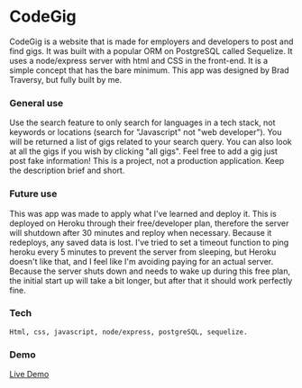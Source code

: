 
# CodeGig

CodeGig is a website that is made for employers and developers to post and find gigs. It was built with a popular ORM on PostgreSQL called Sequelize. It uses a node/express server with html and CSS in the front-end. It is a simple concept that has the bare minimum. This app was designed by Brad Traversy, but fully built by me. 

### General use

Use the search feature to only search for languages in a tech stack, not keywords or locations (search for "Javascript" not "web developer"). You will be returned a list of gigs related to your search query. You can also look at all the gigs if you wish by clicking "all gigs". Feel free to add a gig just post fake information! This is a project, not a production application. Keep the description brief and short. 

### Future use

This was app was made to apply what I've learned and deploy it. This is deployed on Heroku through their free/developer plan, therefore the server will shutdown after 30 minutes and reploy when necessary. Because it redeploys, any saved data is lost. I've tried to set a timeout function to ping heroku every 5 minutes to prevent the server from sleeping, but Heroku doesn't like that, and I feel like I'm avoiding paying for an actual server. Because the server shuts down and needs to wake up during this free plan, the initial start up will take a bit longer, but after that it should work perfectly fine. 

### Tech

```
Html, css, javascript, node/express, postgreSQL, sequelize. 
```

### Demo

[Live Demo](https://codegigs.herokuapp.com/)
